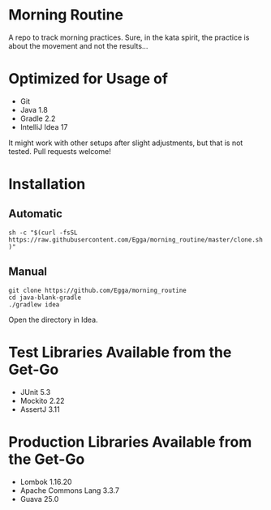 # Morning Routine

A repo to track morning practices. Sure, in the kata spirit, the practice is about the movement and not the results...

# Optimized for Usage of
- Git
- Java 1.8
- Gradle 2.2
- IntelliJ Idea 17

It might work with other setups after slight adjustments, but that is not tested. Pull requests welcome!

# Installation

## Automatic
`sh -c "$(curl -fsSL https://raw.githubusercontent.com/Egga/morning_routine/master/clone.sh)"`
    
## Manual
    
    git clone https://github.com/Egga/morning_routine
    cd java-blank-gradle
    ./gradlew idea

Open the directory in Idea.


# Test Libraries Available from the Get-Go
- JUnit 5.3
- Mockito 2.22
- AssertJ 3.11

# Production Libraries Available from the Get-Go
- Lombok 1.16.20
- Apache Commons Lang 3.3.7
- Guava 25.0
